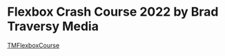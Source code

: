 # Flexbox Crash Course 2022 by Brad Traversy Media

[TMFlexboxCourse](https://www.youtube.com/watch?v=3YW65K6LcIA)
